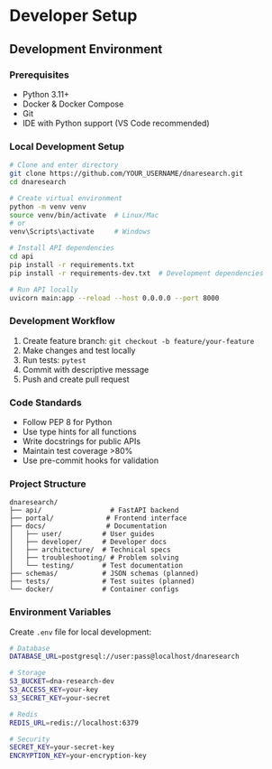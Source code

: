 # Developer Setup

## Development Environment

### Prerequisites
- Python 3.11+
- Docker & Docker Compose
- Git
- IDE with Python support (VS Code recommended)

### Local Development Setup
```bash
# Clone and enter directory
git clone https://github.com/YOUR_USERNAME/dnaresearch.git
cd dnaresearch

# Create virtual environment
python -m venv venv
source venv/bin/activate  # Linux/Mac
# or
venv\Scripts\activate     # Windows

# Install API dependencies
cd api
pip install -r requirements.txt
pip install -r requirements-dev.txt  # Development dependencies

# Run API locally
uvicorn main:app --reload --host 0.0.0.0 --port 8000
```

### Development Workflow
1. Create feature branch: `git checkout -b feature/your-feature`
2. Make changes and test locally
3. Run tests: `pytest`
4. Commit with descriptive message
5. Push and create pull request

### Code Standards
- Follow PEP 8 for Python
- Use type hints for all functions
- Write docstrings for public APIs
- Maintain test coverage >80%
- Use pre-commit hooks for validation

### Project Structure
```
dnaresearch/
├── api/                 # FastAPI backend
├── portal/             # Frontend interface
├── docs/               # Documentation
│   ├── user/          # User guides
│   ├── developer/     # Developer docs
│   ├── architecture/  # Technical specs
│   ├── troubleshooting/ # Problem solving
│   └── testing/       # Test documentation
├── schemas/           # JSON schemas (planned)
├── tests/             # Test suites (planned)
└── docker/            # Container configs
```

### Environment Variables
Create `.env` file for local development:
```bash
# Database
DATABASE_URL=postgresql://user:pass@localhost/dnaresearch

# Storage
S3_BUCKET=dna-research-dev
S3_ACCESS_KEY=your-key
S3_SECRET_KEY=your-secret

# Redis
REDIS_URL=redis://localhost:6379

# Security
SECRET_KEY=your-secret-key
ENCRYPTION_KEY=your-encryption-key
```